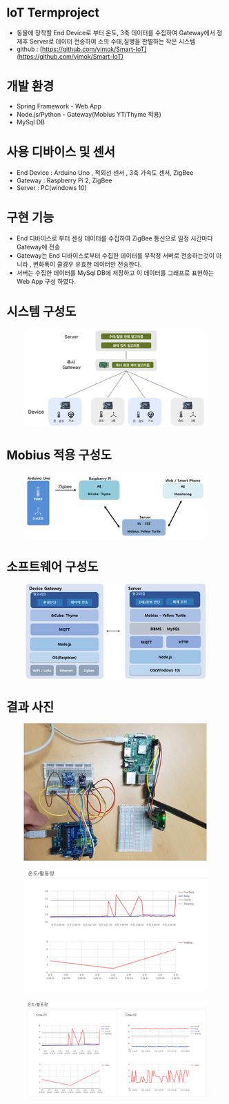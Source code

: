 

# IoT Termproject

- 동물에 장착할 End Device로 부터 온도, 3축 데이터를 수집하여 Gateway에서 정제후 Server로 데이터 전송하여 소의 수태,질병을 판별하는 작은 시스템
- github : [https://github.com/yimok/Smart-IoT](https://github.com/yimok/Smart-IoT)

# 개발 환경
- Spring Framework - Web App
- Node.js/Python - Gateway(Mobius YT/Thyme 적용)
- MySql DB

# 사용 디바이스 및 센서
- End Device : Arduino Uno , 적외선 센서 , 3축 가속도 센서, ZigBee
- Gateway : Raspberry Pi 2, ZigBee 
- Server : PC(windows 10)

# 구현 기능
- End 디바이스로 부터 센싱 데이터를 수집하여 ZigBee 통신으로 일정 시간마다 Gateway에 전송
- Gateway는 End 디바이스로부터 수집한 데이터를 무작정 서버로 전송하는것이 아니라 , 변화폭이 클경우 유효한 데이터만 전송한다.
- 서버는 수집한 데이터를 MySql DB에 저장하고 이 데이터를 그래프로 표현하는 Web App 구성 하였다.

# 시스템 구성도

<figure>
<p style="text-align: center;">	
	<img src="/images/iotstructure2.png">
</p>
</figure>

# Mobius 적용 구성도 

<figure>
<p style="text-align: center;">	
	<img src="/images/iotstructure3.png">
</p>
</figure>

# 소프트웨어 구성도

<figure>
<p style="text-align: center;">	
	<img src="/images/iotstructure.png">
</p>
</figure>


# 결과 사진 

<figure>
<p style="text-align: center;">	
	<img src="/images/iot1.png">
</p>
</figure>

<figure>
<p style="text-align: center;">	
	<img src="/images/graph1.png">
</p>
</figure>

<figure>
<p style="text-align: center;">	
	<img src="/images/graph2.png">
</p>
</figure>